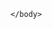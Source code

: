 <html>
	<body>
		<script type='text/javascript'>
	function initEmbeddedMessaging() {
		try {
			embeddedservice_bootstrap.settings.language = 'en_US'; // For example, enter 'en' or 'en-US'

			embeddedservice_bootstrap.init(
				'00DNS00000I6Q94',
				'ESA_Web_Deployment',
				'https://orgfarm-d9a2cf9d0b-dev-ed.develop.my.site.com/ESWESAWebDeployment1724800920657',
				{
					scrt2URL: 'https://orgfarm-d9a2cf9d0b-dev-ed.develop.my.salesforce-scrt.com'
				}
			);
		} catch (err) {
			console.error('Error loading Embedded Messaging: ', err);
		}
	};
</script>
<script type='text/javascript' src='https://orgfarm-d9a2cf9d0b-dev-ed.develop.my.site.com/ESWESAWebDeployment1724800920657/assets/js/bootstrap.min.js' onload='initEmbeddedMessaging()'></script>

	</body>
</html>